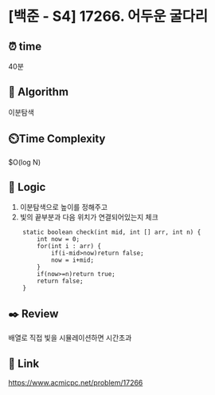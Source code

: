 # [백준 - S4] 17266. 어두운 굴다리

## ⏰  **time**
40분

## :pushpin: **Algorithm**
이분탐색

## ⏲️**Time Complexity**
$O(log N)

## :round_pushpin: **Logic**
1. 이분탐색으로 높이를 정해주고
2. 빛의 끝부분과 다음 위치가 연결되어있는지 체크
```
	static boolean check(int mid, int [] arr, int n) {
		int now = 0;
		for(int i : arr) {
			if(i-mid>now)return false;
			now = i+mid;
		}
		if(now>=n)return true;
		return false;
	}
```

## :black_nib: **Review**
배열로 직접 빛을 시뮬레이션하면 시간초과
## 📡 Link
https://www.acmicpc.net/problem/17266
